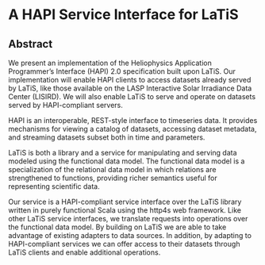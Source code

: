 # A HAPI Service Interface for LaTiS

## Abstract
We present an implementation of the Heliophysics Application
Programmer’s Interface (HAPI) 2.0 specification built upon LaTiS. Our
implementation will enable HAPI clients to access datasets already
served by LaTiS, like those available on the LASP Interactive Solar
Irradiance Data Center (LISIRD). We will also enable LaTiS to serve
and operate on datasets served by HAPI-compliant servers.

HAPI is an interoperable, REST-style interface to timeseries data. It
provides mechanisms for viewing a catalog of datasets, accessing
dataset metadata, and streaming datasets subset both in time and
parameters.

LaTiS is both a library and a service for manipulating and serving
data modeled using the functional data model. The functional data
model is a specialization of the relational data model in which
relations are strengthened to functions, providing richer semantics
useful for representing scientific data.

Our service is a HAPI-compliant service interface over the LaTiS
library written in purely functional Scala using the http4s web
framework. Like other LaTiS service interfaces, we translate requests
into operations over the functional data model. By building on LaTiS
we are able to take advantage of existing adapters to data sources. In
addition, by adapting to HAPI-compliant services we can offer access
to their datasets through LaTiS clients and enable additional
operations.
